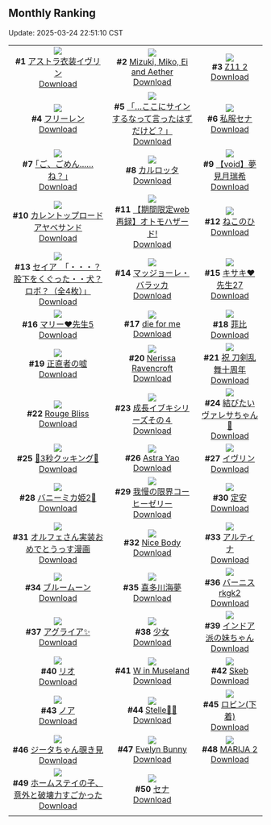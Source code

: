 ## Monthly Ranking
Update: 2025-03-24 22:51:10 CST

|      |      |      |
| :----: | :----: | :----: |
| ![](https://i.pixiv.re/c/240x480/img-master/img/2025/02/24/17/34/01/127586778_p0_master1200.jpg)<br>**#1** [アストラ衣装イヴリン](https://www.pixiv.net/artworks/127586778)<br>[Download](https://i.pixiv.re/img-original/img/2025/02/24/17/34/01/127586778_p0.jpg) | ![](https://i.pixiv.re/c/240x480/img-master/img/2025/02/23/00/39/51/127527951_p0_master1200.jpg)<br>**#2** [Mizuki, Miko, Ei and Aether](https://www.pixiv.net/artworks/127527951)<br>[Download](https://i.pixiv.re/img-original/img/2025/02/23/00/39/51/127527951_p0.png) | ![](https://i.pixiv.re/c/240x480/img-master/img/2025/02/23/14/46/30/127544534_p0_master1200.jpg)<br>**#3** [Z11 2](https://www.pixiv.net/artworks/127544534)<br>[Download](https://i.pixiv.re/img-original/img/2025/02/23/14/46/30/127544534_p0.png) |
| ![](https://i.pixiv.re/c/240x480/img-master/img/2025/02/24/00/00/25/127564261_p0_master1200.jpg)<br>**#4** [フリーレン](https://www.pixiv.net/artworks/127564261)<br>[Download](https://i.pixiv.re/img-original/img/2025/02/24/00/00/25/127564261_p0.jpg) | ![](https://i.pixiv.re/c/240x480/img-master/img/2025/02/24/03/17/32/127570166_p0_master1200.jpg)<br>**#5** [「…ここにサインするなって言ったはずだけど？」](https://www.pixiv.net/artworks/127570166)<br>[Download](https://i.pixiv.re/img-original/img/2025/02/24/03/17/32/127570166_p0.png) | ![](https://i.pixiv.re/c/240x480/img-master/img/2025/02/24/12/59/15/127579908_p0_master1200.jpg)<br>**#6** [私服セナ](https://www.pixiv.net/artworks/127579908)<br>[Download](https://i.pixiv.re/img-original/img/2025/02/24/12/59/15/127579908_p0.png) |
| ![](https://i.pixiv.re/c/240x480/img-master/img/2025/02/24/17/10/51/127586111_p0_master1200.jpg)<br>**#7** [｢ご、ごめん……ね？｣](https://www.pixiv.net/artworks/127586111)<br>[Download](https://i.pixiv.re/img-original/img/2025/02/24/17/10/51/127586111_p0.jpg) | ![](https://i.pixiv.re/c/240x480/img-master/img/2025/02/24/03/43/20/127570551_p0_master1200.jpg)<br>**#8** [カルロッタ](https://www.pixiv.net/artworks/127570551)<br>[Download](https://i.pixiv.re/img-original/img/2025/02/24/03/43/20/127570551_p0.png) | ![](https://i.pixiv.re/c/240x480/img-master/img/2025/02/24/00/00/35/127564304_p0_master1200.jpg)<br>**#9** [【void】夢見月瑞希](https://www.pixiv.net/artworks/127564304)<br>[Download](https://i.pixiv.re/img-original/img/2025/02/24/00/00/35/127564304_p0.jpg) |
| ![](https://i.pixiv.re/c/240x480/img-master/img/2025/02/24/17/25/42/127586522_p0_master1200.jpg)<br>**#10** [カレントップロードアヤベサンド](https://www.pixiv.net/artworks/127586522)<br>[Download](https://i.pixiv.re/img-original/img/2025/02/24/17/25/42/127586522_p0.png) | ![](https://i.pixiv.re/c/240x480/img-master/img/2025/02/24/10/45/27/127576920_p0_master1200.jpg)<br>**#11** [【期間限定web再録】オトモハザード!](https://www.pixiv.net/artworks/127576920)<br>[Download](https://i.pixiv.re/img-original/img/2025/02/24/10/45/27/127576920_p0.jpg) | ![](https://i.pixiv.re/c/240x480/img-master/img/2025/02/22/12/58/03/127502847_p0_master1200.jpg)<br>**#12** [ねこのひ](https://www.pixiv.net/artworks/127502847)<br>[Download](https://i.pixiv.re/img-original/img/2025/02/22/12/58/03/127502847_p0.jpg) |
| ![](https://i.pixiv.re/c/240x480/img-master/img/2025/02/23/08/00/06/127535608_p0_master1200.jpg)<br>**#13** [セイア　「・・・？股下をくぐった・・犬？ロボ？（全4枚）」](https://www.pixiv.net/artworks/127535608)<br>[Download](https://i.pixiv.re/img-original/img/2025/02/23/08/00/06/127535608_p0.jpg) | ![](https://i.pixiv.re/c/240x480/img-master/img/2025/02/25/22/00/08/127628502_p0_master1200.jpg)<br>**#14** [マッジョーレ・バラッカ](https://www.pixiv.net/artworks/127628502)<br>[Download](https://i.pixiv.re/img-original/img/2025/02/25/22/00/08/127628502_p0.jpg) | ![](https://i.pixiv.re/c/240x480/img-master/img/2025/02/24/17/50/53/127587274_p0_master1200.jpg)<br>**#15** [キサキ❤先生27](https://www.pixiv.net/artworks/127587274)<br>[Download](https://i.pixiv.re/img-original/img/2025/02/24/17/50/53/127587274_p0.png) |
| ![](https://i.pixiv.re/c/240x480/img-master/img/2025/02/24/17/50/05/127587240_p0_master1200.jpg)<br>**#16** [マリー❤先生5](https://www.pixiv.net/artworks/127587240)<br>[Download](https://i.pixiv.re/img-original/img/2025/02/24/17/50/05/127587240_p0.png) | ![](https://i.pixiv.re/c/240x480/img-master/img/2025/02/24/07/21/02/127573340_p0_master1200.jpg)<br>**#17** [die for me](https://www.pixiv.net/artworks/127573340)<br>[Download](https://i.pixiv.re/img-original/img/2025/02/24/07/21/02/127573340_p0.jpg) | ![](https://i.pixiv.re/c/240x480/img-master/img/2025/02/22/18/00/18/127510922_p0_master1200.jpg)<br>**#18** [菲比](https://www.pixiv.net/artworks/127510922)<br>[Download](https://i.pixiv.re/img-original/img/2025/02/22/18/00/18/127510922_p0.jpg) |
| ![](https://i.pixiv.re/c/240x480/img-master/img/2025/02/24/20/43/38/127593586_p0_master1200.jpg)<br>**#19** [正直者の嘘](https://www.pixiv.net/artworks/127593586)<br>[Download](https://i.pixiv.re/img-original/img/2025/02/24/20/43/38/127593586_p0.jpg) | ![](https://i.pixiv.re/c/240x480/img-master/img/2025/02/24/06/50/24/127572884_p0_master1200.jpg)<br>**#20** [Nerissa Ravencroft](https://www.pixiv.net/artworks/127572884)<br>[Download](https://i.pixiv.re/img-original/img/2025/02/24/06/50/24/127572884_p0.png) | ![](https://i.pixiv.re/c/240x480/img-master/img/2025/02/25/00/00/34/127601792_p0_master1200.jpg)<br>**#21** [祝 刀剣乱舞十周年](https://www.pixiv.net/artworks/127601792)<br>[Download](https://i.pixiv.re/img-original/img/2025/02/25/00/00/34/127601792_p0.jpg) |
| ![](https://i.pixiv.re/c/240x480/img-master/img/2025/02/23/01/03/33/127528816_p0_master1200.jpg)<br>**#22** [Rouge Bliss](https://www.pixiv.net/artworks/127528816)<br>[Download](https://i.pixiv.re/img-original/img/2025/02/23/01/03/33/127528816_p0.png) | ![](https://i.pixiv.re/c/240x480/img-master/img/2025/02/22/14/57/07/127505870_p0_master1200.jpg)<br>**#23** [成長イブキシリーズその４](https://www.pixiv.net/artworks/127505870)<br>[Download](https://i.pixiv.re/img-original/img/2025/02/22/14/57/07/127505870_p0.png) | ![](https://i.pixiv.re/c/240x480/img-master/img/2025/02/23/18/05/57/127550176_p0_master1200.jpg)<br>**#24** [結びたいヴァレサちゃん🎀](https://www.pixiv.net/artworks/127550176)<br>[Download](https://i.pixiv.re/img-original/img/2025/02/23/18/05/57/127550176_p0.png) |
| ![](https://i.pixiv.re/c/240x480/img-master/img/2025/02/24/20/27/04/127592919_p0_master1200.jpg)<br>**#25** [🍤3秒クッキング🍤](https://www.pixiv.net/artworks/127592919)<br>[Download](https://i.pixiv.re/img-original/img/2025/02/24/20/27/04/127592919_p0.png) | ![](https://i.pixiv.re/c/240x480/img-master/img/2025/02/22/04/47/37/127494117_p0_master1200.jpg)<br>**#26** [Astra Yao](https://www.pixiv.net/artworks/127494117)<br>[Download](https://i.pixiv.re/img-original/img/2025/02/22/04/47/37/127494117_p0.jpg) | ![](https://i.pixiv.re/c/240x480/img-master/img/2025/02/23/00/00/34/127526048_p0_master1200.jpg)<br>**#27** [イヴリン](https://www.pixiv.net/artworks/127526048)<br>[Download](https://i.pixiv.re/img-original/img/2025/02/23/00/00/34/127526048_p0.jpg) |
| ![](https://i.pixiv.re/c/240x480/img-master/img/2025/02/24/18/39/12/127589051_p0_master1200.jpg)<br>**#28** [バニーミカ姫2🥰](https://www.pixiv.net/artworks/127589051)<br>[Download](https://i.pixiv.re/img-original/img/2025/02/24/18/39/12/127589051_p0.png) | ![](https://i.pixiv.re/c/240x480/img-master/img/2025/02/23/07/30/01/127535167_p0_master1200.jpg)<br>**#29** [我慢の限界コーヒーゼリー](https://www.pixiv.net/artworks/127535167)<br>[Download](https://i.pixiv.re/img-original/img/2025/02/23/07/30/01/127535167_p0.jpg) | ![](https://i.pixiv.re/c/240x480/img-master/img/2025/02/23/19/24/54/127552818_p0_master1200.jpg)<br>**#30** [定安](https://www.pixiv.net/artworks/127552818)<br>[Download](https://i.pixiv.re/img-original/img/2025/02/23/19/24/54/127552818_p0.jpg) |
| ![](https://i.pixiv.re/c/240x480/img-master/img/2025/02/24/11/37/57/127578033_p0_master1200.jpg)<br>**#31** [オルフェさん実装おめでとうっす漫画](https://www.pixiv.net/artworks/127578033)<br>[Download](https://i.pixiv.re/img-original/img/2025/02/24/11/37/57/127578033_p0.jpg) | ![](https://i.pixiv.re/c/240x480/img-master/img/2025/02/24/23/26/40/127600369_p0_master1200.jpg)<br>**#32** [Nice Body](https://www.pixiv.net/artworks/127600369)<br>[Download](https://i.pixiv.re/img-original/img/2025/02/24/23/26/40/127600369_p0.jpg) | ![](https://i.pixiv.re/c/240x480/img-master/img/2025/02/24/21/31/08/127595556_p0_master1200.jpg)<br>**#33** [アルティナ](https://www.pixiv.net/artworks/127595556)<br>[Download](https://i.pixiv.re/img-original/img/2025/02/24/21/31/08/127595556_p0.jpg) |
| ![](https://i.pixiv.re/c/240x480/img-master/img/2025/02/22/20/38/28/127516912_p0_master1200.jpg)<br>**#34** [ブルームーン](https://www.pixiv.net/artworks/127516912)<br>[Download](https://i.pixiv.re/img-original/img/2025/02/22/20/38/28/127516912_p0.jpg) | ![](https://i.pixiv.re/c/240x480/img-master/img/2025/02/23/08/00/03/127535593_p0_master1200.jpg)<br>**#35** [喜多川海夢](https://www.pixiv.net/artworks/127535593)<br>[Download](https://i.pixiv.re/img-original/img/2025/02/23/08/00/03/127535593_p0.jpg) | ![](https://i.pixiv.re/c/240x480/img-master/img/2025/02/22/00/00/52/127487228_p0_master1200.jpg)<br>**#36** [バーニスrkgk2](https://www.pixiv.net/artworks/127487228)<br>[Download](https://i.pixiv.re/img-original/img/2025/02/22/00/00/52/127487228_p0.jpg) |
| ![](https://i.pixiv.re/c/240x480/img-master/img/2025/02/25/19/40/27/127623548_p0_master1200.jpg)<br>**#37** [アグライア✨](https://www.pixiv.net/artworks/127623548)<br>[Download](https://i.pixiv.re/img-original/img/2025/02/25/19/40/27/127623548_p0.png) | ![](https://i.pixiv.re/c/240x480/img-master/img/2025/02/23/15/14/05/127545249_p0_master1200.jpg)<br>**#38** [少女](https://www.pixiv.net/artworks/127545249)<br>[Download](https://i.pixiv.re/img-original/img/2025/02/23/15/14/05/127545249_p0.jpg) | ![](https://i.pixiv.re/c/240x480/img-master/img/2025/02/24/18/16/53/127588297_p0_master1200.jpg)<br>**#39** [インドア派の妹ちゃん](https://www.pixiv.net/artworks/127588297)<br>[Download](https://i.pixiv.re/img-original/img/2025/02/24/18/16/53/127588297_p0.jpg) |
| ![](https://i.pixiv.re/c/240x480/img-master/img/2025/02/22/18/22/49/127511850_p0_master1200.jpg)<br>**#40** [リオ](https://www.pixiv.net/artworks/127511850)<br>[Download](https://i.pixiv.re/img-original/img/2025/02/22/18/22/49/127511850_p0.jpg) | ![](https://i.pixiv.re/c/240x480/img-master/img/2025/02/24/09/13/29/127575137_p0_master1200.jpg)<br>**#41** [W in Museland](https://www.pixiv.net/artworks/127575137)<br>[Download](https://i.pixiv.re/img-original/img/2025/02/24/09/13/29/127575137_p0.jpg) | ![](https://i.pixiv.re/c/240x480/img-master/img/2025/02/25/12/54/56/127614878_p0_master1200.jpg)<br>**#42** [Skeb](https://www.pixiv.net/artworks/127614878)<br>[Download](https://i.pixiv.re/img-original/img/2025/02/25/12/54/56/127614878_p0.jpg) |
| ![](https://i.pixiv.re/c/240x480/img-master/img/2025/02/22/17/37/25/127503605_p0_master1200.jpg)<br>**#43** [ノア](https://www.pixiv.net/artworks/127503605)<br>[Download](https://i.pixiv.re/img-original/img/2025/02/22/17/37/25/127503605_p0.png) | ![](https://i.pixiv.re/c/240x480/img-master/img/2025/02/24/08/27/23/127574324_p0_master1200.jpg)<br>**#44** [Stelle🛒🌟](https://www.pixiv.net/artworks/127574324)<br>[Download](https://i.pixiv.re/img-original/img/2025/02/24/08/27/23/127574324_p0.jpg) | ![](https://i.pixiv.re/c/240x480/img-master/img/2025/02/24/00/00/42/127564328_p0_master1200.jpg)<br>**#45** [ロビン(下着)](https://www.pixiv.net/artworks/127564328)<br>[Download](https://i.pixiv.re/img-original/img/2025/02/24/00/00/42/127564328_p0.jpg) |
| ![](https://i.pixiv.re/c/240x480/img-master/img/2025/02/24/00/00/49/127564344_p0_master1200.jpg)<br>**#46** [ジータちゃん覗き見](https://www.pixiv.net/artworks/127564344)<br>[Download](https://i.pixiv.re/img-original/img/2025/02/24/00/00/49/127564344_p0.jpg) | ![](https://i.pixiv.re/c/240x480/img-master/img/2025/02/22/22/51/55/127522758_p0_master1200.jpg)<br>**#47** [Evelyn Bunny](https://www.pixiv.net/artworks/127522758)<br>[Download](https://i.pixiv.re/img-original/img/2025/02/22/22/51/55/127522758_p0.jpg) | ![](https://i.pixiv.re/c/240x480/img-master/img/2025/02/24/07/41/33/127573626_p0_master1200.jpg)<br>**#48** [MARIJA 2](https://www.pixiv.net/artworks/127573626)<br>[Download](https://i.pixiv.re/img-original/img/2025/02/24/07/41/33/127573626_p0.jpg) |
| ![](https://i.pixiv.re/c/240x480/img-master/img/2025/02/25/13/32/18/127615441_p0_master1200.jpg)<br>**#49** [ホームステイの子、意外と破壊力すごかった](https://www.pixiv.net/artworks/127615441)<br>[Download](https://i.pixiv.re/img-original/img/2025/02/25/13/32/18/127615441_p0.jpg) | ![](https://i.pixiv.re/c/240x480/img-master/img/2025/02/26/00/00/18/127633206_p0_master1200.jpg)<br>**#50** [セナ](https://www.pixiv.net/artworks/127633206)<br>[Download](https://i.pixiv.re/img-original/img/2025/02/26/00/00/18/127633206_p0.jpg) |
|      |
